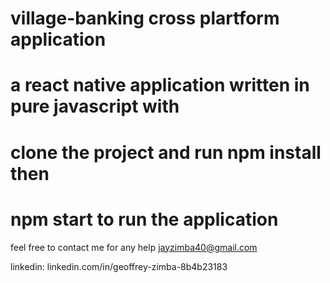 # village-banking cross plartform application 
# a react native application written in pure javascript with 
# clone the project and run npm install then 
# npm start to run the application


feel free to contact me for any help
jayzimba40@gmail.com

linkedin: linkedin.com/in/geoffrey-zimba-8b4b23183
